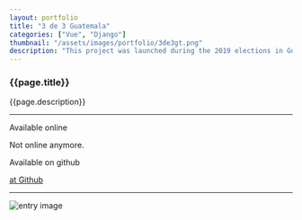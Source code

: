 ```yaml
---
layout: portfolio
title: "3 de 3 Guatemala"
categories: ["Vue", "Django"]
thumbnail: "/assets/images/portfolio/3de3gt.png"
description: "This project was launched during the 2019 elections in Guatemala. It was developed while working with Guatecambia in collaboration with Acción Ciudadana. The project's purpose was to enable electoral candidates to upload data, promoting transparency and accountability. I independently developed it using Vue.js, Django REST framework, PostgreSQL, and Docker."
---
```

<div class="col-lg-8 text-center">
	<h3 class="mb-5 mt-2">{{page.title}}</h3>
	<p>{{page.description}}</p>

<hr class="my-5">
	
<div class="row">
	<div class="col-lg-6 text-center">
		<p class="text-color font-weight-bold mb-2">Available online</p>
		<p>Not online anymore.</p>
	</div>
	<div class="col-lg-6 text-center">
		<p class="text-color font-weight-bold mb-2">Available on github</p>
		<p><a href="https://github.com/Guatecambia/3de3gt" target="_blank">at Github</a></p>
	</div>
</div>

<hr class="my-5">

<div class="row">
	<div class="col-lg-12">
		<img alt="entry image" class="img-fluid" src="{{ page.thumbnail }}">
	</div>

</div>